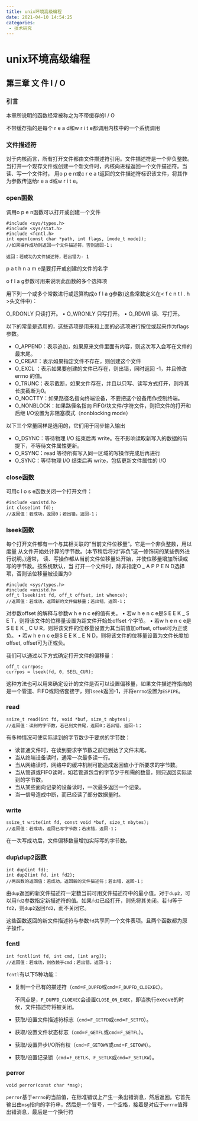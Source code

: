 ```yaml
---
title: unix环境高级编程
date: 2021-04-10 14:54:25
categories:
 - 技术研究
---
```




# unix环境高级编程	

## 第三章 文 件 I / O

### 引言

本章所说明的函数经常被称之为不带缓存的I / O

不带缓存指的是每个 r e a d和w r i t e都调用内核中的一个系统调用

### 文件描述符

对于内核而言，所有打开文件都由文件描述符引用。文件描述符是一个非负整数。当打开一个现存文件或创建一个新文件时，内核向进程返回一个文件描述符。当读、写一个文件时，
用o p e n或c r e a t返回的文件描述符标识该文件，将其作为参数传送给r e a d或w r i t e。

### open函数

调用o p e n函数可以打开或创建一个文件

```
#include <sys/types.h>
#include <sys/stat.h>
#include <fcntl.h>
int open(const char *path, int flags, [mode_t mode]);
//如果操作成功则返回一个文件描述符，否则返回-1；

返回：若成功为文件描述符，若出错为- 1
```

p a t h n a m e是要打开或创建的文件的名字

o f l a g参数可用来说明此函数的多个选择项

用下列一个或多个常数进行或运算构成o f l a g参数(这些常数定义在< f c n t l . h >头文件中)：

 O_RDONLY 只读打开。
• O_WRONLY 只写打开。
• O_RDWR 读、写打开。

以下的常量是选用的，这些选项是用来和上面的必选项进行按位或起来作为flags参数。

- O_APPEND：表示追加，如果原来文件里面有内容，则这次写入会写在文件的最末尾。
- O_CREAT：表示如果指定文件不存在，则创建这个文件
- O_EXCL ：表示如果要创建的文件已存在，则出错，同时返回 -1，并且修改 errno 的值。
- O_TRUNC：表示截断，如果文件存在，并且以只写、读写方式打开，则将其长度截断为0。
- O_NOCTTY：如果路径名指向终端设备，不要把这个设备用作控制终端。
- O_NONBLOCK：如果路径名指向 FIFO/块文件/字符文件，则把文件的打开和后继 I/O设置为非阻塞模式（nonblocking mode）

以下三个常量同样是选用的，它们用于同步输入输出

- O_DSYNC：等待物理 I/O 结束后再 write。在不影响读取新写入的数据的前提下，不等待文件属性更新。
- O_RSYNC：read 等待所有写入同一区域的写操作完成后再进行
- O_SYNC：等待物理 I/O 结束后再 write，包括更新文件属性的 I/O

### close函数

可用c l o s e函数关闭一个打开文件：

```
#include <unistd.h>
int close(int fd);
//返回值：若成功，返回0；若出错，返回-1；
```

### lseek函数

每个打开文件都有一个与其相关联的“当前文件位移量”。它是一个非负整数，用以度量
从文件开始处计算的字节数。(本节稍后将对“非负”这一修饰词的某些例外进行说明。)通常，
读、写操作都从当前文件位移量处开始，并使位移量增加所读或写的字节数。按系统默认，当
打开一个文件时，除非指定O _ A P P E N D选择项，否则该位移量被设置为0

```
#include <sys/types.h>
#include <unistd.h>
off_t lseek(int fd, off_t offset, int whence);
//返回值：若成功，返回新的文件偏移量；若出错，返回-1；
```

对参数offset 的解释与参数w h e n c e的值有关。
• 若w h e n c e是S E E K _ S E T，则将该文件的位移量设置为距文件开始处offset 个字节。
• 若w h e n c e是S E E K _ C U R，则将该文件的位移量设置为其当前值加offset, offset可为正或负。
• 若w h e n c e是S E E K _ E N D，则将该文件的位移量设置为文件长度加offset, offset可为正或负。

我们可以通过以下方式确定打开文件的偏移量：

```
off_t currpos;
currpos = lseek(fd, 0, SEEL_CUR);
```

这种方法也可以用来确定设计的文件是否可以设置偏移量，如果文件描述符指向的是一个管道、FIFO或网络套接字，则`lseek`返回-1，并将`errno`设置为`ESPIPE`。

### read

```
ssize_t read(int fd, void *buf, size_t nbytes);
//返回值：读到的字节数，若已到文件尾，返回0；若出错，返回-1；
```

有多种情况可使实际读到的字节数少于要求的字节数：

- 读普通文件时，在读到要求字节数之前已到达了文件末尾。
- 当从终端设备读时，通常一次最多读一行。
- 当从网络读时，网络中的缓冲机制可能造成返回值小于所要求的字节数。
- 当从管道或FIFO读时，如若管道包含的字节少于所需的数量，则只返回实际读到的字节数。
- 当从某些面向记录的设备读时，一次最多返回一个记录。
- 当一信号造成中断，而已经读了部分数据量时。

### write

```
ssize_t write(int fd, const void *buf, size_t nbytes);
//返回值：若成功，返回已写字节数；若出错，返回-1；
```

在一次写成功后，文件偏移数量增加实际写的字节数。

### dup\dup2函数

```
int dup(int fd);
int dup2(int fd, int fd2);
//两函数的返回值：若成功，返回新的文件描述符；若出错，返回-1；
```

由`dup`返回的新文件描述符一定数当前可用文件描述符中的最小值。对于`dup2`，可以用`fd2`参数指定新描述符的值。如果`fd2`已经打开，则先将其关闭。若`fd`等于`fd2`，则`dup2`返回`fd2`，而不关闭它。

这些函数返回的新文件描述符与参数`fd`共享同一个文件表项。且两个函数都为原子操作。

### fcntl

```
int fcntl(int fd, int cmd, [int arg]);
//返回值：若成功，则依赖于cmd；若出错，返回-1；
```

`fcntl`有以下5种功能：

- 复制一个已有的描述符（`cmd`=`F_DUPFD`或`cmd`=`F_DUPFD_CLOEXEC`）。

  不同点是，`F_DUPFD_CLOEXEC`会设置`CLOSE_ON_EXEC`，即当执行execve的时候，文件描述符将被关闭。

- 获取/设置文件描述符标志（`cmd`=`F_GETFD`或`cmd`=`F_SETFD`）。

- 获取/设置文件状态标志（`cmd`=`F_GETFL`或`cmd`=`F_SETFL`）。

- 获取/设置异步I/O所有权（`cmd`=`F_GETOWN`或`cmd`=`F_SETOWN`）。

- 获取/设置记录锁（`cmd`=`F_GETLK`、`F_SETLK`或`cmd`=`F_SETLKW`）。

### perror

```
void perror(const char *msg);
```

`perror`基于`errno`的当前值，在标准错误上产生一条出错消息，然后返回。它首先输出由`msg`指向的字符串，然后是一个冒号，一个空格，接着是对应于`errno`值得出错消息，最后是一个换行符